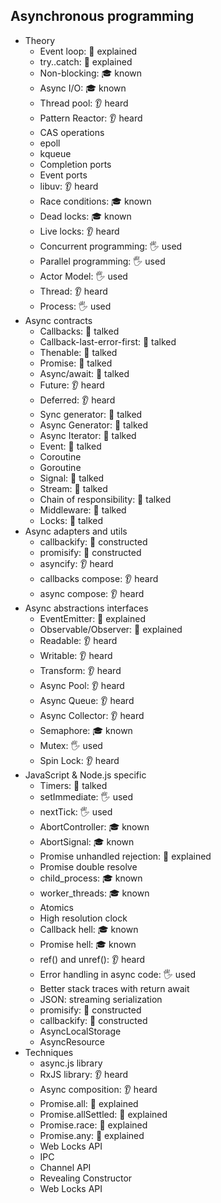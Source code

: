 ## Asynchronous programming

- Theory
  - Event loop: 🙋 explained
  - try..catch: 🙋 explained
  - Non-blocking: 🎓 known
  - Async I/O: 🎓 known
  - Thread pool: 👂 heard
  - Pattern Reactor: 👂 heard
  - CAS operations 
  - epoll
  - kqueue
  - Completion ports
  - Event ports
  - libuv: 👂 heard
  - Race conditions: 🎓 known
  - Dead locks: 🎓 known
  - Live locks: 👂 heard
  - Concurrent programming: 🖐️ used
  - Parallel programming: 🖐️ used
  - Actor Model: 🖐️ used
  - Thread: 👂 heard
  - Process: 🖐️ used
- Async contracts
  - Callbacks: 📢 talked
  - Callback-last-error-first: 📢 talked
  - Thenable: 📢 talked
  - Promise: 📢 talked
  - Async/await: 📢 talked
  - Future: 👂 heard
  - Deferred: 👂 heard
  - Sync generator: 📢 talked
  - Async Generator: 📢 talked
  - Async Iterator: 📢 talked
  - Event: 📢 talked 
  - Coroutine
  - Goroutine
  - Signal: 📢 talked
  - Stream: 📢 talked
  - Chain of responsibility: 📢 talked
  - Middleware: 📢 talked
  - Locks: 📢 talked
- Async adapters and utils
  - callbackify: 🚀 constructed
  - promisify: 🚀 constructed
  - asyncify: 👂 heard
  - callbacks compose: 👂 heard
  - async compose: 👂 heard
- Async abstractions interfaces
  - EventEmitter: 🙋 explained
  - Observable/Observer: 🙋 explained
  - Readable: 👂 heard
  - Writable: 👂 heard
  - Transform: 👂 heard
  - Async Pool: 👂 heard
  - Async Queue: 👂 heard
  - Async Collector: 👂 heard
  - Semaphore: 🎓 known
  - Mutex: 🖐️ used
  - Spin Lock: 👂 heard
- JavaScript & Node.js specific
  - Timers: 📢 talked
  - setImmediate: 🖐️ used
  - nextTick: 🖐️ used
  - AbortController: 🎓 known
  - AbortSignal: 🎓 known 
  - Promise unhandled rejection: 🙋 explained
  - Promise double resolve 
  - child_process: 🎓 known
  - worker_threads: 🎓 known
  - Atomics
  - High resolution clock
  - Callback hell: 🎓 known 
  - Promise hell: 🎓 known
  - ref() and unref(): 👂 heard
  - Error handling in async code: 🖐️ used
  - Better stack traces with return await
  - JSON: streaming serialization
  - promisify: 🚀 constructed
  - callbackify: 🚀 constructed
  - AsyncLocalStorage
  - AsyncResource
- Techniques
  - async.js library
  - RxJS library: 👂 heard
  - Async composition: 👂 heard
  - Promise.all: 🙋 explained
  - Promise.allSettled: 🙋 explained
  - Promise.race: 🙋 explained
  - Promise.any: 🙋 explained
  - Web Locks API
  - IPC
  - Channel API
  - Revealing Constructor
  - Web Locks API
